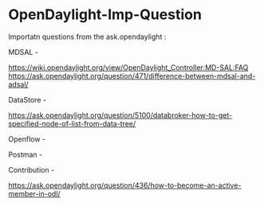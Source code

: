 # OpenDaylight-Imp-Question

Importatn questions from the ask.opendaylight :

MDSAL - 

https://wiki.opendaylight.org/view/OpenDaylight_Controller:MD-SAL:FAQ
https://ask.opendaylight.org/question/471/difference-between-mdsal-and-adsal/

DataStore -

https://ask.opendaylight.org/question/5100/databroker-how-to-get-specified-node-of-list-from-data-tree/

Openflow -

Postman -

Contribution -

https://ask.opendaylight.org/question/436/how-to-become-an-active-member-in-odl/
